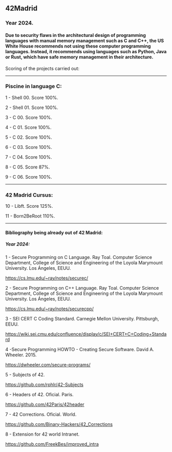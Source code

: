 ## 42Madrid

### Year 2024.

#### Due to security flaws in the architectural design of programming languages with manual memory management such as C and C++, the US White House recommends not using these computer programming languages. Instead, it recommends using languages such as Python, Java or Rust, which have safe memory management in their architecture.






Scoring of the projects carried out:

------------------------------------------------------------------------------------

### Piscine in language C:

1 - Shell 00. Score 100%.

2 - Shell 01. Score 100%.

3 - C 00. Score 100%.

4 - C 01. Score 100%.

5 - C 02. Score 100%.

6 - C 03. Score 100%.

7 - C 04. Score 100%.

8 - C 05. Score 87%.

9 - C 06. Score 100%.

------------------------------------------------------------------------------------

### 42 Madrid Cursus:

10 - Libft. Score 125%.

11 - Born2BeRoot 110%.

------------------------------------------------------------------------------------


#### Bibliography being already out of 42 Madrid:

##### Year 2024:


1 - Secure Programming on C Language. Ray Toal. Computer Science Department, College of Science and Engineering of the Loyola Marymount University. Los Ángeles, EEUU.


https://cs.lmu.edu/~ray/notes/securec/

2 - Secure Programming on C++ Language. Ray Toal. Computer Science Department, College of Science and Engineering of the Loyola Marymount University. Los Ángeles, EEUU.


https://cs.lmu.edu/~ray/notes/securecpp/


3 -  SEI CERT C Coding Standard. Carnegie Mellon University. Pittsburgh, EEUU.


https://wiki.sei.cmu.edu/confluence/display/c/SEI+CERT+C+Coding+Standard


4 -Secure Programming HOWTO - Creating Secure Software. David A. Wheeler. 2015.

https://dwheeler.com/secure-programs/

5 - Subjects of 42.

https://github.com/rphlr/42-Subjects

6 - Headers of 42. Oficial. Paris.

https://github.com/42Paris/42header

7 - 42 Corrections. Oficial. World.

https://github.com/Binary-Hackers/42_Corrections

8 - Extension for 42 world Intranet.

https://github.com/FreekBes/improved_intra
